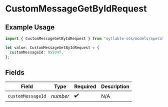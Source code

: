 # CustomMessageGetByIdRequest

## Example Usage

```typescript
import { CustomMessageGetByIdRequest } from "syllable-sdk/models/operations";

let value: CustomMessageGetByIdRequest = {
  customMessageId: 955047,
};
```

## Fields

| Field              | Type               | Required           | Description        |
| ------------------ | ------------------ | ------------------ | ------------------ |
| `customMessageId`  | *number*           | :heavy_check_mark: | N/A                |